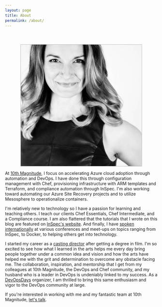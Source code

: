 ```yaml
---
layout: page
title: About
permalink: /about/
---
```

<img src='/assets/article_images/2016-05-02-introduction/AnnieHedgpeth.jpg' style='display: block; margin-left: auto; margin-right: auto; padding-top: 40px' />

At [10th Magnitude](https://www.10thmagnitude.com/), I focus on accelerating Azure cloud adoption through automation and DevOps. I have done this through configuration management with Chef, provisioning infrastructure with ARM templates and Terraform, and compliance automation through InSpec. I'm also working toward automating our Azure Site Recovery projects and to utilize Mesosphere to operationalize containers.

I'm relatively new to technology so I have a passion for learning and teaching others. I teach our clients Chef Essentials, Chef Intermediate, and a Compliance course. I am also flattered that the tutorials that I wrote on this blog are featured on [InSpec's website](http://inspec.io/tutorials/). And finally, I have [spoken internationally](http://www.anniehedgie.com/speaking/) at various conferences and meet-ups on topics ranging from InSpec, to Docker, to helping others get into technology.

I started my career as a [casting director](http://www.imdb.com/name/nm1805484/?ref_=fn_al_nm_1) after getting a degree in film. I'm so excited to see how what I learned in the arts helps me every day bring people together under a common idea and vision and how the arts have helped me with the grit and determination to overcome any obstacle facing me. The collaboration, inspiration, and mentorship that I get from my colleagues at 10th Magnitude, the DevOps and Chef community, and my husband who is a leader in DevOps is undeniably linked to my success. As a [DevOpsDays](https://www.devopsdays.org/events/2017-dallas/) organizer, I am thrilled to bring this same enthusiasm and vigor to the DevOps community at large.

If you're interested in working with me and my fantastic team at 10th Magnitude, [let's talk](mailto:ahedgpeth@10thmagnitude.com).